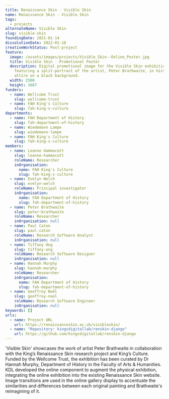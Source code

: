 ```yaml
---
title: Renaissance Skin - Visible Skin
name: Renaissance Skin - Visible Skin
tags:
  - projects
alternateName: Visible Skin
slug: visible-skin
foundingDate: 2021-01-14
dissolutionDate: 2022-01-18
creativeWorkStatus: Post-project
feature:
  image: /assets/images/projects/Visible_Skin--Online_Poster.jpg
  title: Visible Skin - Promotional Poster
  description: Digital promotional image for the Visible Skin exhibition,
    featuring a split-portrait of the artist, Peter Brathwaite, in historical
    attire on a black background.
  width: 2500
  height: 1667
funders:
  - name: Wellcome Trust
    slug: wellcome-trust
  - name: FAH King's Culture
    slug: fah-king-s-culture
departments:
  - name: FAH Department of History
    slug: fah-department-of-history
  - name: Wiedemann Lampe
    slug: wiedemann-lampe
  - name: FAH King's Culture
    slug: fah-king-s-culture
members:
  - name: Leanne Hammacott
    slug: leanne-hammacott
    roleName: Researcher
    inOrganisation:
      name: FAH King's Culture
      slug: fah-king-s-culture
  - name: Evelyn Welch
    slug: evelyn-welch
    roleName: Principal investigator
    inOrganisation:
      name: FAH Department of History
      slug: fah-department-of-history
  - name: Peter Brathwaite
    slug: peter-brathwaite
    roleName: Researcher
    inOrganisation: null
  - name: Paul Caton
    slug: paul-caton
    roleName: Research Software Analyst
    inOrganisation: null
  - name: Tiffany Ong
    slug: tiffany-ong
    roleName: Research Software Designer
    inOrganisation: null
  - name: Hannah Murphy
    slug: hannah-murphy
    roleName: Researcher
    inOrganisation:
      name: FAH Department of History
      slug: fah-department-of-history
  - name: Geoffroy Noël
    slug: geoffroy-noel
    roleName: Research Software Engineer
    inOrganisation: null
keywords: []
urls:
  - name: Project URL
    url: https://renaissanceskin.ac.uk/visibleskin/
  - name: "Repository: kingsdigitallab/renskin-django"
    url: https://github.com/kingsdigitallab/renskin-django
---
```


'Visible Skin' showcases the work of artist Peter Brathwaite in collaboration with the King’s Renaissance Skin research project and King’s Culture. Funded by the Wellcome Trust, the exhibition has been curated by Dr Hannah Murphy, Department of History in the Faculty of Arts & Humanities. KDL developed the online component to augment the physical exhibition, integrating the online exhibition into the existing Renaissance Skin website. Image transitions are used in the online gallery display to accentuate the similarities and differences between each original painting and Brathwaite's reimagining of it.
